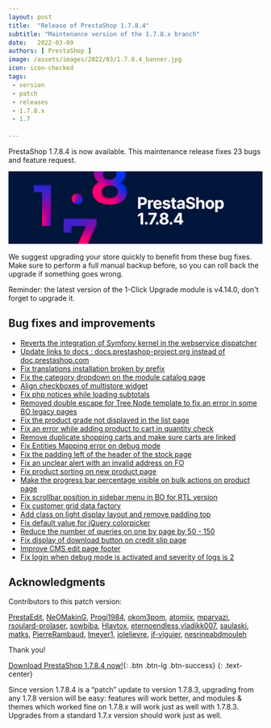 ```yaml
---
layout: post
title:  "Release of PrestaShop 1.7.8.4"
subtitle: "Maintenance version of the 1.7.8.x branch"
date:   2022-03-09
authors: [ PrestaShop ]
image: /assets/images/2022/03/1.7.8.4_banner.jpg
icon: icon-checked
tags:
 - version
 - patch
 - releases
 - 1.7.8.x
 - 1.7

---
```


PrestaShop 1.7.8.4 is now available. This maintenance release fixes 23 bugs and feature request.

![1.7.8.4 is available!](/assets/images/2022/03/1.7.8.4_banner.jpg)


We suggest upgrading your store quickly to benefit from these bug fixes. Make sure to perform a full manual backup before, so you can roll back the upgrade if something goes wrong.

Reminder: the latest version of the 1-Click Upgrade module is v4.14.0, don't forget to upgrade it.

## Bug fixes and improvements

- [Reverts the integration of Symfony kernel in the webservice dispatcher](https://github.com/PrestaShop/PrestaShop/issues/27411)
- [Update links to docs : docs.prestashop-project.org instead of doc.prestashop.com](https://github.com/PrestaShop/PrestaShop/issues/27493)
- [Fix translations installation broken by prefix](https://github.com/PrestaShop/PrestaShop/issues/27029)
- [Fix the category dropdown on the module catalog page](https://github.com/PrestaShop/PrestaShop/issues/27747)
- [Align checkboxes of multistore widget](https://github.com/PrestaShop/PrestaShop/issues/26904)
- [Fix php notices while loading subtotals](https://github.com/PrestaShop/PrestaShop/issues/27447)
- [Removed double escape for Tree Node template  to fix an error in some  BO legacy pages](https://github.com/PrestaShop/PrestaShop/issues/27616)
- [Fix the product grade not displayed in the list page](https://github.com/PrestaShop/PrestaShop/issues/27252)
- [Fix an error while adding product to cart in quantity check](https://github.com/PrestaShop/PrestaShop/issues/27505)
- [Remove duplicate shopping carts and  make sure carts are linked](https://github.com/PrestaShop/PrestaShop/issues/27450)
- [Fix Entities Mapping error on debug mode](https://github.com/PrestaShop/PrestaShop/issues/27218)
- [Fix the padding left of the header of the stock page](https://github.com/PrestaShop/PrestaShop/issues/27356)
- [Fix an unclear alert with an invalid address on FO](https://github.com/PrestaShop/PrestaShop/issues/26833)
- [Fix product sorting on new product page](https://github.com/PrestaShop/PrestaShop/issues/27146)
- [Make the progress bar percentage visible on bulk actions on product page](https://github.com/PrestaShop/PrestaShop/issues/27386)
- [Fix scrollbar position in sidebar menu in BO for RTL version](https://github.com/PrestaShop/PrestaShop/issues/27325)
- [Fix customer grid data factory](https://github.com/PrestaShop/PrestaShop/issues/27235)
- [Add class on light display layout and remove padding top](https://github.com/PrestaShop/PrestaShop/issues/27266)
- [Fix default value for jQuery colorpicker](https://github.com/PrestaShop/PrestaShop/issues/27249)
- [Reduce the number of queries on one by page by 50 - 150](https://github.com/PrestaShop/PrestaShop/issues/26747)
- [Fix display of download button on credit slip page](https://github.com/PrestaShop/PrestaShop/issues/26779)
- [Improve CMS edit page footer](https://github.com/PrestaShop/PrestaShop/issues/26633)
- [Fix login when debug mode is activated and severity of logs is 2](https://github.com/PrestaShop/PrestaShop/issues/26680)


## Acknowledgments

Contributors to this patch version:

[PrestaEdit](https://github.com/PrestaEdit), [NeOMakinG](https://github.com/NeOMakinG), [Progi1984](https://github.com/Progi1984), [okom3pom](https://github.com/okom3pom), [atomiix](https://github.com/atomiix), [mparvazi](https://github.com/mparvazi), [rsoulard-prolaser](https://github.com/rsoulard-prolaser), [sowbiba](https://github.com/sowbiba), [Hlavtox](https://github.com/Hlavtox), [eternoendless](https://github.com/eternoendless),[vladikk007](https://github.com/vladikk007), [saulaski](https://github.com/saulaski), [matks](https://github.com/matks), [PierreRambaud](https://github.com/PierreRambaud), [lmeyer1](https://github.com/lmeyer1), [jolelievre](https://github.com/jolelievre), [jf-viguier](https://github.com/jf-viguier), [nesrineabdmouleh](https://github.com/nesrineabdmouleh)

Thank you!

[Download PrestaShop 1.7.8.4 now!](https://www.prestashop.com/en/download){: .btn .btn-lg .btn-success}
{: .text-center}

Since version 1.7.8.4 is a “patch” update to version 1.7.8.3, upgrading from any 1.7.8 version will be easy: features will work better, and modules & themes which worked fine on 1.7.8.x will work just as well with 1.7.8.3. Upgrades from a standard 1.7.x version should work just as well.
